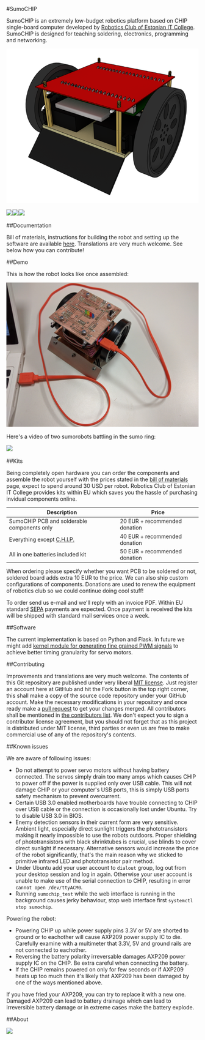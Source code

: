 #SumoCHIP

SumoCHIP is an extremely low-budget robotics platform based on CHIP single-board
computer developed by [Robotics Club of Estonian IT College](http://robot.itcollege.ee).
SumoCHIP is designed for teaching soldering, electronics, programming
and networking.

![Sumo](doc/img/sumo.png)


<img src="https://rawgithub.com/laurivosandi/sumochip/master/doc/img/logo/esf-eng.svg"/><a href="http://hitsa.ee/en"><img src="https://rawgithub.com/laurivosandi/sumochip/master/doc/img/logo/hitsa-eng.svg"/></a><a href="http://www.progetiiger.ee/"><img src="https://rawgithub.com/laurivosandi/sumochip/master/doc/img/logo/progetiiger.svg"/></a>

##Documentation

Bill of materials, instructions for building the robot and setting up the software are available [here](doc/index.md).
Translations are very much welcome.
See below how you can contribute!


##Demo

This is how the robot looks like once assembled:

![SumoCHIP assembled](doc/img/kit/62-connecting-via-usb.jpg)

Here's a video of two sumorobots battling in the sumo ring:

<a href="https://youtu.be/Hw_wJBUtGzg" target="_blank"><img src="http://img.youtube.com/vi/Hw_wJBUtGzg/0.jpg"/></a>


##Kits

Being completely open hardware you can order the components and assemble the
robot yourself with the prices stated in the [bill of materials](doc/bom.md) page,
expect to spend around 30 USD per robot.
Robotics Club of Estonian IT College provides kits within EU which saves
you the hassle of purchasing invidual components online.

| Description                                                    | Price                         |
|----------------------------------------------------------------|-------------------------------|
| SumoCHIP PCB and solderable components only                    | 20 EUR + recommended donation |
| Everything except [C.H.I.P.](http://getchip.com/products/chip) | 40 EUR + recommended donation |
| All in one batteries included kit                              | 50 EUR + recommended donation |

When ordering please specify whether you want PCB to be soldered or not,
soldered board adds extra 10 EUR to the price. We can also ship custom
configurations of components.
Donations are used to renew the equipment of robotics club so we could continue doing cool stuff!

To order send us e-mail and we'll reply with an invoice PDF.
Within EU standard [SEPA](https://en.wikipedia.org/wiki/Single_Euro_Payments_Area)
payments are expected. Once payment is received the kits will be shipped with
standard mail services once a week.

##Software

The current implementation is based on Python and Flask.
In future we might add
[kernel module for generating fine grained PWM signals](https://github.com/tanzilli/soft_pwm)
to achieve better timing granularity for servo motors.

##Contributing

Improvements and translations are very much welcome.
The contents of this Git repository are published under very liberal [MIT license](LICENSE).
Just register an account here at GitHub and hit the Fork button in the top right corner,
this shall make a copy of the source code repository under your GitHub account.
Make the necessary modifications in your repository and once ready
make a [pull request](https://help.github.com/articles/about-pull-requests/)
to get your changes merged. All contributors shall be mentioned in [the contributors list](CONTRIBUTORS.md).
We don't expect you to sign a contributor license agreement,
but you should not forget that as this project is distributed under MIT license,
third parties or even us are free to make commercial use of any of the repository's contents.

##Known issues

We are aware of following issues:

* Do not attempt to power servo motors without having battery connected. The servos simply drain too many amps which causes CHIP to power off if the power is supplied only over USB cable. This will not damage CHIP or your computer's USB ports, this is simply USB ports safety mechanism to prevent overcurrent.
* Certain USB 3.0 enabled motherboards have trouble connecting to CHIP over USB cable or the connection is occasionally lost under Ubuntu. Try to disable USB 3.0 in BIOS.
* Enemy detection sensors in their current form are very sensitive. Ambient light, especially direct sunlight triggers the phototransistors making it nearly impossible to use the robots outdoors. Proper shielding of phototransistors with black shrinktubes is crucial, use blinds to cover direct sunlight if necessary. Alternative sensors would increase the price of the robot significantly, that's the main reason why we sticked to primitive infrared LED and phototransistor pair method.
* Under Ubuntu add your user account to `dialout` group, log out from your desktop session and log in again. Otherwise your user account is unable to make use of the serial connection to CHIP, resulting in error `cannot open /dev/ttyACM0`.
* Running `sumochip_test` while the web interface is running in the background causes jerky behaviour, stop web interface first `systemctl stop sumochip`.

Powering the robot:

* Powering CHIP up while power supply pins 3.3V or 5V are shorted to ground or to eachother will cause AXP209 power supply IC to die. Carefully examine with a multimeter that 3.3V, 5V and ground rails are not connected to eachother.
* Reversing the battery polarity irreversable damages AXP209 power supply IC on the CHIP. Be extra careful when connecting the battery.
* If the CHIP remains powered on only for few seconds or if AXP209 heats up too much then it's likely that AXP209 has been damaged by one of the ways mentioned above.

If you have fried your AXP209, you can try to replace it with a new one. Damaged AXP209 can lead to battery drainage which can lead to irreversible battery damage or in extreme cases make the battery explode.

##About

<a href="http://robot.itcollege.ee/"><img src="https://rawgithub.com/laurivosandi/sumochip/master/doc/img/logo/robo-eng.svg"/></a>
